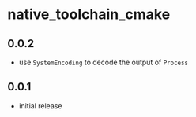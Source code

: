 # native_toolchain_cmake

## 0.0.2

- use `SystemEncoding` to decode the output of `Process`

## 0.0.1

- initial release
